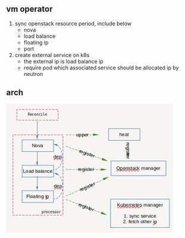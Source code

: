 ## vm operator

1. sync openstack resource period, include below
    - nova
    - load balance
    - floating ip
    - port
2. create external service on k8s 
    - the external ip is load balance ip
    - require pod which associated service should be allocated ip by neutron


## arch

![arch](./doc/arch.png)    
